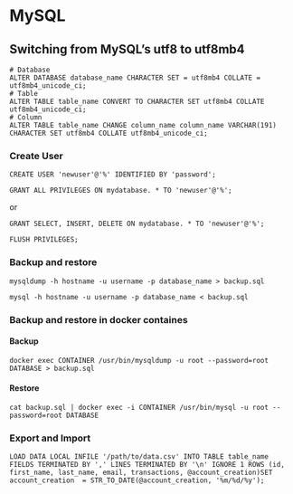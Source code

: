 # MySQL

## Switching from MySQL’s utf8 to utf8mb4

```
# Database
ALTER DATABASE database_name CHARACTER SET = utf8mb4 COLLATE = utf8mb4_unicode_ci;
# Table
ALTER TABLE table_name CONVERT TO CHARACTER SET utf8mb4 COLLATE utf8mb4_unicode_ci;
# Column
ALTER TABLE table_name CHANGE column_name column_name VARCHAR(191) CHARACTER SET utf8mb4 COLLATE utf8mb4_unicode_ci;
```

### Create User
```
CREATE USER 'newuser'@'%' IDENTIFIED BY 'password';
```

```
GRANT ALL PRIVILEGES ON mydatabase. * TO 'newuser'@'%';
```

or

```
GRANT SELECT, INSERT, DELETE ON mydatabase. * TO 'newuser'@'%';
```

```
FLUSH PRIVILEGES;
```

### Backup and restore

```
mysqldump -h hostname -u username -p database_name > backup.sql
```

```
mysql -h hostname -u username -p database_name < backup.sql
```

### Backup and restore in docker containes

#### Backup

```
docker exec CONTAINER /usr/bin/mysqldump -u root --password=root DATABASE > backup.sql
```

#### Restore

```
cat backup.sql | docker exec -i CONTAINER /usr/bin/mysql -u root --password=root DATABASE
```

### Export and Import

```
LOAD DATA LOCAL INFILE '/path/to/data.csv' INTO TABLE table_name FIELDS TERMINATED BY ',' LINES TERMINATED BY '\n' IGNORE 1 ROWS (id, first_name, last_name, email, transactions, @account_creation)SET account_creation  = STR_TO_DATE(@account_creation, '%m/%d/%y');
```
